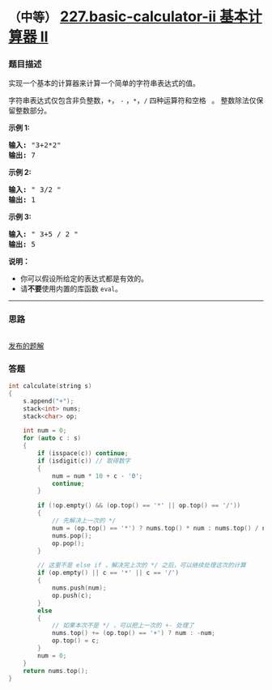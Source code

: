 # `（中等）` [227.basic-calculator-ii 基本计算器 II](https://leetcode-cn.com/problems/basic-calculator-ii/)

### 题目描述
<p>实现一个基本的计算器来计算一个简单的字符串表达式的值。</p>
<p>字符串表达式仅包含非负整数，<code>+</code>， <code>-</code> ，<code>*</code>，<code>/</code> 四种运算符和空格&nbsp;<code>&nbsp;</code>。 整数除法仅保留整数部分。</p>
<p><strong>示例&nbsp;1:</strong></p>
<pre><strong>输入: </strong>"3+2*2"
<strong>输出:</strong> 7
</pre>

<p><strong>示例 2:</strong></p>
<pre><strong>输入:</strong> " 3/2 "
<strong>输出:</strong> 1</pre>

<p><strong>示例 3:</strong></p>
<pre><strong>输入:</strong> " 3+5 / 2 "
<strong>输出:</strong> 5
</pre>

<p><strong>说明：</strong></p>
<ul>
	<li>你可以假设所给定的表达式都是有效的。</li>
	<li>请<strong>不要</strong>使用内置的库函数 <code>eval</code>。</li>
</ul>

---
### 思路
```

```

[发布的题解](https://leetcode-cn.com/problems/basic-calculator-ii/solution/227-by-ikaruga/)

### 答题
``` C++
int calculate(string s)
{
	s.append("+");
	stack<int> nums;
	stack<char> op;

	int num = 0;
	for (auto c : s)
	{
		if (isspace(c)) continue;
		if (isdigit(c))	// 取得数字
		{
			num = num * 10 + c - '0';
			continue;
		}

		if (!op.empty() && (op.top() == '*' || op.top() == '/'))
		{
			// 先解决上一次的 */ 
			num = (op.top() == '*') ? nums.top() * num : nums.top() / num;
			nums.pop();
			op.pop();
		}

		// 这里不是 else if ，解决完上次的 */ 之后，可以继续处理这次的计算
		if (op.empty() || c == '*' || c == '/')
		{
			nums.push(num);
			op.push(c);
		}
		else
		{
			// 如果本次不是 */ ，可以把上一次的 +- 处理了
			nums.top() += (op.top() == '+') ? num : -num;
			op.top() = c;
		}
		num = 0;
	}
	return nums.top();
}
```

